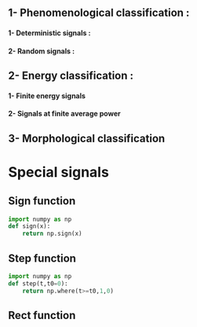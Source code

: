 ## 1- Phenomenological classification :
#### 1- Deterministic signals :
#### 2- Random signals :
## 2- Energy classification :
#### 1- Finite energy signals 
#### 2- Signals at finite average power
## 3- Morphological classification
# Special signals
## Sign function    
```python
import numpy as np
def sign(x):
    return np.sign(x)
```
## Step function
```python
import numpy as np
def step(t,t0=0):
    return np.where(t>=t0,1,0)
```
## Rect function 
